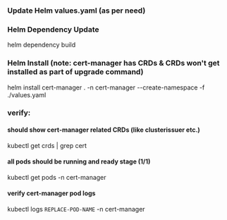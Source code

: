 ### Update Helm values.yaml (as per need)

### Helm Dependency Update

helm dependency build


### Helm Install (note: cert-manager has CRDs & CRDs won't get installed as part of upgrade command)

helm install cert-manager . -n cert-manager --create-namespace -f ./values.yaml 


### verify:

#### should show cert-manager related CRDs (like clusterissuer etc.)

kubectl get crds | grep cert 

#### all pods should be running and ready stage (1/1)

kubectl get pods -n cert-manager

#### verify cert-manager pod logs

kubectl logs `REPLACE-POD-NAME` -n cert-manager

